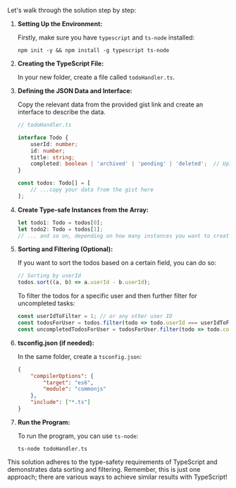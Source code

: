 Let's walk through the solution step by step:

1. **Setting Up the Environment:**

   Firstly, make sure you have `typescript` and `ts-node` installed:

   ```
   npm init -y && npm install -g typescript ts-node
   ```

2. **Creating the TypeScript File:**

   In your new folder, create a file called `todoHandler.ts`.

3. **Defining the JSON Data and Interface:**

   Copy the relevant data from the provided gist link and create an interface to describe the data.

   ```typescript
   // todoHandler.ts

   interface Todo {
       userId: number;
       id: number;
       title: string;
       completed: boolean | 'archived' | 'pending' | 'deleted';  // Updated the type to cater for the extended state
   }

   const todos: Todo[] = [
       // ...copy your data from the gist here
   ];
   ```

4. **Create Type-safe Instances from the Array:**

   ```typescript
   let todo1: Todo = todos[0];
   let todo2: Todo = todos[1];
   // ... and so on, depending on how many instances you want to create
   ```

5. **Sorting and Filtering (Optional):**

   If you want to sort the todos based on a certain field, you can do so:

   ```typescript
   // Sorting by userId
   todos.sort((a, b) => a.userId - b.userId);
   ```

   To filter the todos for a specific user and then further filter for uncompleted tasks:

   ```typescript
   const userIdToFilter = 1; // or any other user ID
   const todosForUser = todos.filter(todo => todo.userId === userIdToFilter);
   const uncompletedTodosForUser = todosForUser.filter(todo => todo.completed === false);
   ```

6. **tsconfig.json (if needed):**

   In the same folder, create a `tsconfig.json`:

   ```json
   {
       "compilerOptions": {
           "target": "es6",
           "module": "commonjs"
       },
       "include": ["*.ts"]
   }
   ```

7. **Run the Program:**

   To run the program, you can use `ts-node`:

   ```
   ts-node todoHandler.ts
   ```

This solution adheres to the type-safety requirements of TypeScript and demonstrates data sorting and filtering. Remember, this is just one approach; there are various ways to achieve similar results with TypeScript!